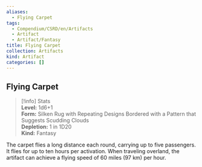 ```yaml
---
aliases:
  - Flying Carpet
tags:
  - Compendium/CSRD/en/Artifacts
  - Artifact
  - Artifact/Fantasy
title: Flying Carpet
collection: Artifacts
kind: Artifact
categories: []
---
```

## Flying Carpet  
>[!info] Stats  
> **Level:** 1d6+1  
> **Form:** Silken Rug with Repeating Designs Bordered with a Pattern that Suggests Scudding Clouds  
> **Depletion:** 1 in 1D20  
> **Kind:** Fantasy
  
The carpet flies a long distance each round, carrying up to five passengers. It flies for up to ten hours per activation. When traveling overland, the artifact can achieve a flying speed of 60 miles (97 km) per hour.